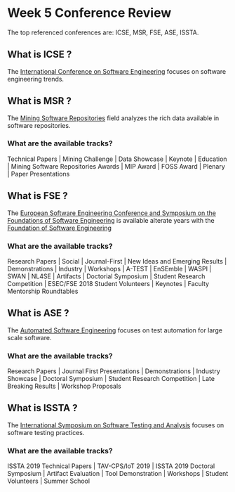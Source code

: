 # Week 5 Conference Review

The top referenced conferences are: ICSE, MSR, FSE, ASE, ISSTA.

## What is ICSE ?

The [International Conference on Software Engineering](ICSE) focuses on software engineering trends.

## What is MSR ?

The [Mining Software Repositories](http://www.msrconf.org/) field analyzes the rich data available in software repositories.

### What are the available tracks?

Technical Papers | Mining Challenge | Data Showcase | Keynote | Education | Mining Software Repositories Awards | MIP Award | FOSS Award | Plenary | Paper Presentations

## What is FSE ?

The [European Software Engineering Conference and Symposium on the Foundations of Software Engineering](https://conf.researchr.org/home/fse-2018) is available alterate years with the [Foundation of Software Engineering](http://www.wikicfp.com/cfp/program?id=1093)

### What are the available tracks?

Research Papers | Social | Journal-First | New Ideas and Emerging Results | Demonstrations | Industry | Workshops | A-TEST | EnSEmble | WASPI | SWAN | NL4SE | Artifacts | Doctorial Symposium | Student Research Competition | ESEC/FSE 2018 Student Volunteers | Keynotes | Faculty Mentorship Roundtables

## What is ASE ?

The [Automated Software Engineering](https://2019.ase-conferences.org/) focuses on test automation for large scale software.

### What are the available tracks?

Research Papers | Journal First Presentations | Demonstrations | Industry Showcase | Doctoral Symposium | Student Research Competition | Late Breaking Results | Workshop Proposals

## What is ISSTA ?

The [International Symposium on Software Testing and Analysis](https://conf.researchr.org/home/issta-2019) focuses on software testing practices.

### What are the available tracks?

ISSTA 2019 Technical Papers | TAV-CPS/IoT 2019 | ISSTA 2019 Doctoral Symposium  | Artifact Evaluation | Tool Demonstration | Workshops | Student Volunteers  | Summer School